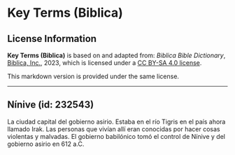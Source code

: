 # Key Terms (Biblica)

## License Information

**Key Terms (Biblica)** is based on and adapted from: _Biblica Bible Dictionary_, [Biblica, Inc.](https://www.biblica.com/), 2023, which is licensed under a [CC BY-SA 4.0 license](https://creativecommons.org/licenses/by-sa/4.0/legalcode.en).

This markdown version is provided under the same license.



--------------------------------

## Nínive (id: 232543)

La ciudad capital del gobierno asirio. Estaba en el río Tigris en el país ahora llamado Irak. Las personas que vivían allí eran conocidas por hacer cosas violentas y malvadas. El gobierno babilónico tomó el control de Nínive y del gobierno asirio en 612 a.C.


